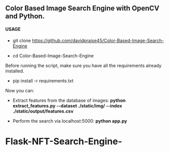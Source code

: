 ## Color Based Image Search Engine with OpenCV and Python. 


 
#### USAGE
- git clone https://github.com/davidpraise45/Color-Based-Image-Search-Engine

- cd Color-Based-Image-Search-Engine

Before running the script, make sure you have all the requirements already installed.
 
- pip install -r requirements.txt

Now you can:
 - Extract features from the database of images: **python extract_features.py --dataset ./static/img/ --index ./static/output/features.csv**
  
 - Perform the search via localhost:5000: **python app.py**
# Flask-NFT-Search-Engine-
